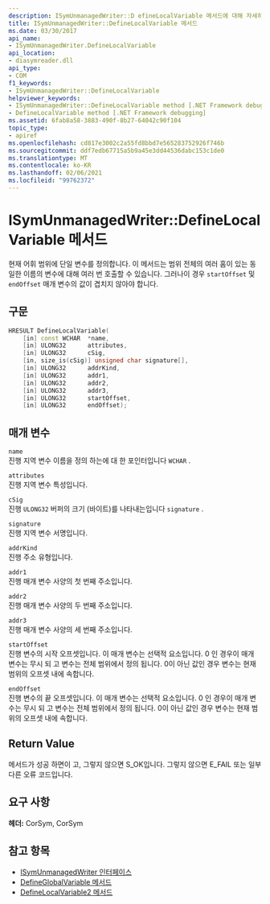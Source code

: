 ```yaml
---
description: ISymUnmanagedWriter::D efineLocalVariable 메서드에 대해 자세히 알아보세요.
title: ISymUnmanagedWriter::DefineLocalVariable 메서드
ms.date: 03/30/2017
api_name:
- ISymUnmanagedWriter.DefineLocalVariable
api_location:
- diasymreader.dll
api_type:
- COM
f1_keywords:
- ISymUnmanagedWriter::DefineLocalVariable
helpviewer_keywords:
- ISymUnmanagedWriter::DefineLocalVariable method [.NET Framework debugging]
- DefineLocalVariable method [.NET Framework debugging]
ms.assetid: 6fab8a58-3883-490f-8b27-64042c90f104
topic_type:
- apiref
ms.openlocfilehash: cd817e3002c2a55fd8bbd7e565283752926f746b
ms.sourcegitcommit: ddf7edb67715a5b9a45e3dd44536dabc153c1de0
ms.translationtype: MT
ms.contentlocale: ko-KR
ms.lasthandoff: 02/06/2021
ms.locfileid: "99762372"
---
```

# <a name="isymunmanagedwriterdefinelocalvariable-method"></a>ISymUnmanagedWriter::DefineLocalVariable 메서드

현재 어휘 범위에 단일 변수를 정의합니다. 이 메서드는 범위 전체의 여러 홈이 있는 동일한 이름의 변수에 대해 여러 번 호출할 수 있습니다. 그러나이 경우 `startOffset` 및 `endOffset` 매개 변수의 값이 겹치지 않아야 합니다.  
  
## <a name="syntax"></a>구문  
  
```cpp  
HRESULT DefineLocalVariable(  
    [in] const WCHAR  *name,  
    [in] ULONG32      attributes,  
    [in] ULONG32      cSig,  
    [in, size_is(cSig)] unsigned char signature[],  
    [in] ULONG32      addrKind,  
    [in] ULONG32      addr1,  
    [in] ULONG32      addr2,  
    [in] ULONG32      addr3,  
    [in] ULONG32      startOffset,  
    [in] ULONG32      endOffset);  
```  
  
## <a name="parameters"></a>매개 변수  

 `name`  
 진행 지역 변수 이름을 정의 하는에 대 한 포인터입니다 `WCHAR` .  
  
 `attributes`  
 진행 지역 변수 특성입니다.  
  
 `cSig`  
 진행 `ULONG32` 버퍼의 크기 (바이트)를 나타내는입니다 `signature` .  
  
 `signature`  
 진행 지역 변수 서명입니다.  
  
 `addrKind`  
 진행 주소 유형입니다.  
  
 `addr1`  
 진행 매개 변수 사양의 첫 번째 주소입니다.  
  
 `addr2`  
 진행 매개 변수 사양의 두 번째 주소입니다.  
  
 `addr3`  
 진행 매개 변수 사양의 세 번째 주소입니다.  
  
 `startOffset`  
 진행 변수의 시작 오프셋입니다. 이 매개 변수는 선택적 요소입니다. 0 인 경우이 매개 변수는 무시 되 고 변수는 전체 범위에서 정의 됩니다. 0이 아닌 값인 경우 변수는 현재 범위의 오프셋 내에 속합니다.  
  
 `endOffset`  
 진행 변수의 끝 오프셋입니다. 이 매개 변수는 선택적 요소입니다. 0 인 경우이 매개 변수는 무시 되 고 변수는 전체 범위에서 정의 됩니다. 0이 아닌 값인 경우 변수는 현재 범위의 오프셋 내에 속합니다.  
  
## <a name="return-value"></a>Return Value  

 메서드가 성공 하면이 고, 그렇지 않으면 S_OK입니다. 그렇지 않으면 E_FAIL 또는 일부 다른 오류 코드입니다.  
  
## <a name="requirements"></a>요구 사항  

 **헤더:** CorSym, CorSym  
  
## <a name="see-also"></a>참고 항목

- [ISymUnmanagedWriter 인터페이스](isymunmanagedwriter-interface.md)
- [DefineGlobalVariable 메서드](isymunmanagedwriter-defineglobalvariable-method.md)
- [DefineLocalVariable2 메서드](isymunmanagedwriter2-definelocalvariable2-method.md)

